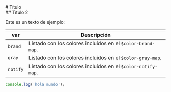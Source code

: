 <div class="markdown-api">
# Título
</div>

<div class="markdown-api">
## Título 2

Este es un texto de ejemplo:

| var      | Descripción                                                  |
| -------- | ------------------------------------------------------------ |
| `brand`  | Listado con los colores incluidos en el `$color-brand-map`.  |
| `gray`   | Listado con los colores incluidos en el `$color-gray-map`.   |
| `notify` | Listado con los colores incluidos en el `$color-notify-map`.

``` js
console.log('hola mundo');
```
</div>
